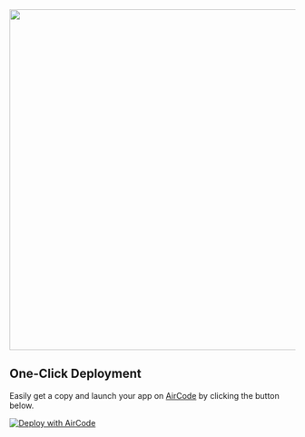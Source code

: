 <img src="https://github.com/AirCodeLabs/Awesome-actions-for-GPTs/assets/316498/63ac38cf-7543-4203-ae1e-0b88fd40c995" width="600">

## One-Click Deployment

Easily get a copy and launch your app on [AirCode](https://aircode.io/) by clicking the button below.

[![Deploy with AirCode](https://aircode.io/aircode-deploy-button.svg)](https://aircode.io/dashboard?owner=AirCodeLabs&repo=Awesome-actions-for-GPTs&path=actions%2Fmarkmap-for-gpts&appname=markmap%20for%20gpts)